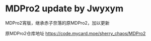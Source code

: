 # MDPro2 update by Jwyxym

MDPro2宵版，继承赤子奈落的原MDPro2，加以更新

原MDPro2仓库地址
https://code.mycard.moe/sherry_chaos/MDPro2

